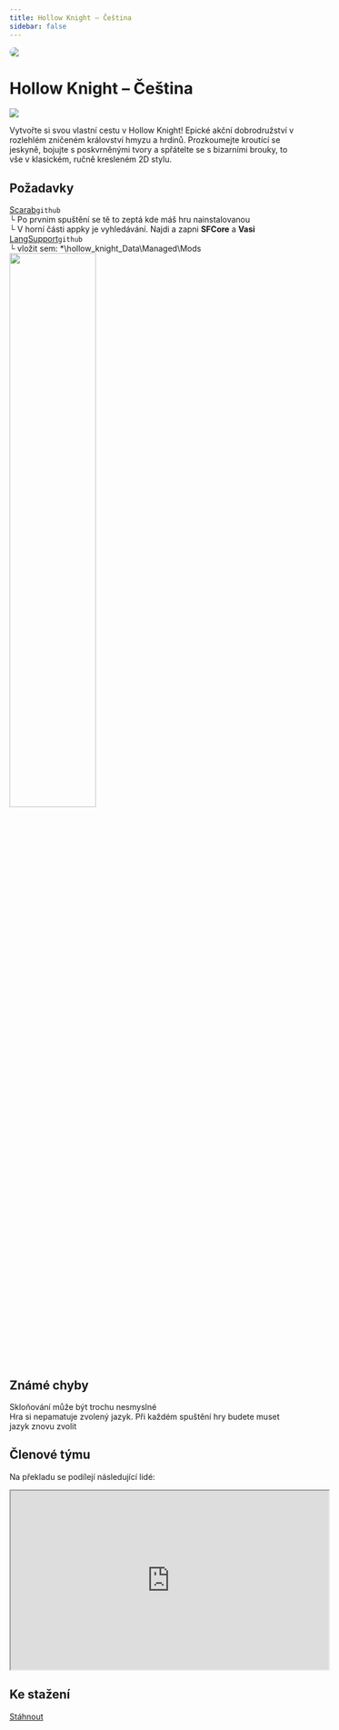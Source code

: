 ```yaml
---
title: Hollow Knight – Čeština
sidebar: false
---
```

<script setup lang="ts">
const people = {
  lead: [
    { name: "MikeCZ", role: "Vedení projektu"}
  ],
  l10n: [
    { name: "Toasat165", role: "Překlad"},
    { name: "DesoloSVK", role: "Překlad"},
    { name: "UwU-master", role: "Překlad"},
    { name: "LucianoLukin", role: "Překlad"},
    { name: "Yohnny", role: "Překlad"},
    { name: "Atoschi", role: "Překlad"},
    { name: "Manz_z", role: "Překlad"},
    { name: "", role: ""},
    { name: "UwU-master", role: "Korektura"},
    { name: "Manz_z", role: "Korektura"},
    { name: "SeymoreClavage", role: "Korektura"},
    { name: "Bendalf21", role: "Korektura"},
  ],
  partners: [
    { name: "HaiseT", role: "Promo"},
    { name: "PatrikTuri", role: "Mediální partner"}
  ]
};
</script>

<div style="border-radius: 16px; overflow: hidden; margin-bottom: 16px;">
  <img src="https://i.imgur.com/k3FwNSO.jpg">
</div>

# Hollow Knight – Čeština

![](https://img.shields.io/badge/přeloženo-100%25-darkgreen?style=for-the-badge) 
<!-- <img src="https://weblate.prekladyher.eu/widget/starfield/starfield/cs/svg-badge.svg" alt="Stav překladu"> -->
<!-- <img src="https://weblate.prekladyher.eu/widget/starfield/starfield/cs/svg-badge.svg" alt="Stav překladu"> -->
<!-- <img src="https://weblate.prekladyher.eu/widget/starfield/starfield/cs/svg-badge.svg" alt="Stav překladu"> -->

Vytvořte si svou vlastní cestu v Hollow Knight! Epické akční dobrodružství v rozlehlém zničeném království hmyzu a hrdinů. Prozkoumejte kroutící se jeskyně, bojujte s poskvrněnými tvory a spřátelte se s bizarními brouky, to vše v klasickém, ručně kresleném 2D stylu.

## Požadavky
[Scarab](https://github.com/fifty-six/Scarab/releases)`github` <br />
└ Po prvnim spuštění se tě to zeptá kde máš hru nainstalovanou <br />
└ V horní části appky je vyhledávání. Najdi a zapni **SFCore** a **Vasi** <br />
[LangSupport](https://github.com/SFGrenade/LanguageSupport/releases)`github` <br />
└ vložit sem: *\hollow_knight_Data\Managed\Mods <br />
<img src="https://i.imgur.com/uAUAHpw.png"  width="55%" height="50%"> <br />

## Známé chyby
Skloňování může být trochu nesmyslné <br />
Hra si nepamatuje zvolený jazyk. Při každém spuštění hry budete muset jazyk znovu zvolit <br />

## Členové týmu

Na překladu se podílejí následující lidé:

<PTeamMembers :members="people.lead" />

<PTeamMembers :members="people.l10n" />

<PTeamMembers :members="people.support" />

<PTeamMembers :members="people.partners" />

<iframe width="560" height="315" src="https://www.youtube.com/watch?v=YZUCBOlzML0" frameborder="1" allow="accelerometer; autoplay; clipboard-write; encrypted-media; gyroscope; picture-in-picture" allowfullscreen></iframe>

## Ke stažení
[Stáhnout](https://www.dropbox.com/sh/d26pxc72en77ipg/AAAV0iAZKVGZrmA9-wyyEaXKa?dl=0)
